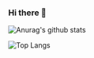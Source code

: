 ### Hi there 👋


![Anurag's github stats](https://github-readme-stats.vercel.app/api?username=jjindol&show_icons=true&theme=tokyonight)

![Top Langs](https://github-readme-stats.vercel.app/api/top-langs/?username=jjindol&layout=compact&theme=tokyonight)



<!--
**jjindol/jjindol** is a ✨ _special_ ✨ repository because its `README.md` (this file) appears on your GitHub profile.

Here are some ideas to get you started:

- 🔭 I’m currently working on ...
- 🌱 I’m currently learning ...
- 👯 I’m looking to collaborate on ...
- 🤔 I’m looking for help with ...
- 💬 Ask me about ...
- 📫 How to reach me: ...
- 😄 Pronouns: ...
- ⚡ Fun fact: ...
-->
